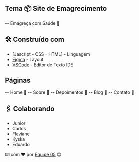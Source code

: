 ## Tema 📦 Site de Emagrecimento 
-- Emagreça com Saúde 🚀

## 🛠️ Construído com

* [Jascript - CSS - HTML] - Linguagem
* [Figma](https://www.figma.com) - Layout
* [VSCode](https://code.visualstudio.com) - Editor de Texto IDE

## Páginas
-- Home  📌
-- Sobre  📌
-- Depoimentos  📌
-- Blog  📌
-- Contato  📌

## 🖇️ Colaborando
- Junior
- Carlos
- Flaviane
- Kyska
- Eduardo

⌨️ com ❤️ por [Equipe 05](https://github.com/eduardotecnologo/ProjectTalentCloud) 😊